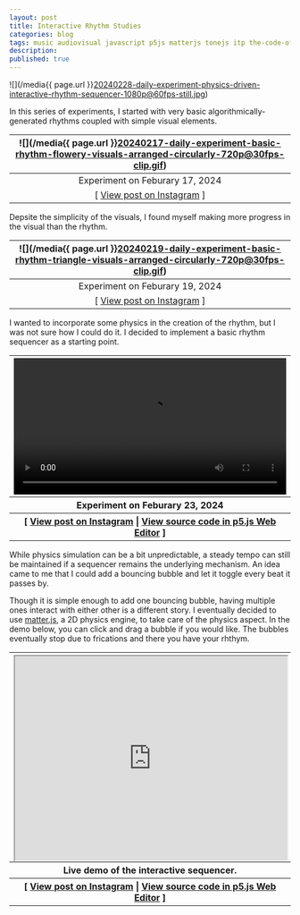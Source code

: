 ```yaml
---
layout: post
title: Interactive Rhythm Studies
categories: blog
tags: music audiovisual javascript p5js matterjs tonejs itp the-code-of-music
description:
published: true
---
```


![](/media{{ page.url }}20240228-daily-experiment-physics-driven-interactive-rhythm-sequencer-1080p@60fps-still.jpg)

In this series of experiments, I started with very basic algorithmically-generated rhythms coupled with simple visual elements.

<!--more-->

| ![](/media{{ page.url }}20240217-daily-experiment-basic-rhythm-flowery-visuals-arranged-circularly-720p@30fps-clip.gif) |
| :---------------------------------------------------------------------------------------------------------------------: |
|                                             Experiment on Feburary 17, 2024                                             |
|                         [ [View post on Instagram](https://www.instagram.com/p/C3e9oieum5N/) ]                          |

Depsite the simplicity of the visuals, I found myself making more progress in the visual than the rhythm.

| ![](/media{{ page.url }}20240219-daily-experiment-basic-rhythm-triangle-visuals-arranged-circularly-720p@30fps-clip.gif) |
| :----------------------------------------------------------------------------------------------------------------------: |
|                                             Experiment on Feburary 19, 2024                                              |
|                          [ [View post on Instagram](https://www.instagram.com/p/C3jeGAouGUg/) ]                          |

I wanted to incorporate some physics in the creation of the rhythm, but I was not sure how I could do it. I decided to implement a basic rhythm sequencer as a starting point.

<table style="width: 100%;">
  <thead><tr><th>
    <video controls width="100%" preload="auto" loop>
      <source src="/media/{{ page.url }}20240223-daily-experiment-drum-machine-dragging-support-added-1080p@60fps.mp4" type='video/mp4'>
    </video>
  </th></tr></thead>
  <tbody>
  <tr><th>
    Experiment on Feburary 23, 2024
  </th></tr>
  <tr><th>
    [ <a href="https://www.instagram.com/p/C3uMxR8OYuQ/">View post on Instagram</a> | <a href="https://editor.p5js.org/jackbdu/sketches/QxOHeLrBY">View source code in p5.js Web Editor</a> ]
  </th></tr>
  </tbody>
</table>

While physics simulation can be a bit unpredictable, a steady tempo can still be maintained if a sequencer remains the underlying mechanism. An idea came to me that I could add a bouncing bubble and let it toggle every beat it passes by.

Though it is simple enough to add one bouncing bubble, having multiple ones interact with either other is a different story. I eventually decided to use [matter.js](https://brm.io/matter-js/), a 2D physics engine, to take care of the physics aspect. In the demo below, you can click and drag a bubble if you would like. The bubbles eventually stop due to frications and there you have your rhthym.

<table style="width: 100%;">
  <thead><tr><th>
    <div style="width: 100%; padding-top: 75%; position: relative;">
      <iframe style="position: absolute; width: 100%; height: 100%; left: 0; top: 0;" src="https://editor.p5js.org/jackbdu/full/sH4pFwgI1"></iframe>
    </div>
  </th></tr></thead>
  <tbody>
  <tr><th>
  Live demo of the interactive sequencer.
  </th></tr>
  <tr><th>
    [ <a href="https://www.instagram.com/p/C36spupsuZc/">View post on Instagram</a> | <a href="https://editor.p5js.org/jackbdu/sketches/sH4pFwgI1">View source code in p5.js Web Editor</a> ]
  </th></tr>
  </tbody>
</table>
